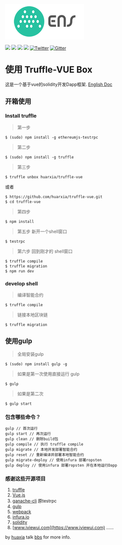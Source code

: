 [![](static/logo.png)](https://bbs.myens.shop)

![](https://img.shields.io/github/stars/huarxia/truffle-vue.svg)
![](https://img.shields.io/github/forks/huarxia/truffle-vue.svg)
![](https://img.shields.io/github/issues/huarxia/truffle-vue.svg)
![](https://img.shields.io/github/license/huarxia/truffle-vue.svg)
[![Twitter](https://img.shields.io/twitter/url/https/github.com/huarxia/truffle-vue.svg?style=social)](https://twitter.com/myens_shop)
[![Gitter](https://img.shields.io/gitter/room/nwjs/nw.js.svg?style=social)](https://gitter.im/myens)

# 使用 Truffle-VUE Box

这是一个基于vue的solidity开发Dapp框架.
[English Doc](README.md)
## 开箱使用

### Install truffle

> 第一步

```
$ (sudo) npm install -g ethereumjs-testrpc
```

> 第二步

```
$ (sudo) npm install -g truffle
```

> 第三步

```
$ truffle unbox huarxia/truffle-vue
```
或者

```
$ https://github.com/huarxia/truffle-vue.git
$ cd truffle-vue
```

> 第四步

```
$ npm install
```

> 第五步 新开一个shell窗口
 
```
$ testrpc
```
> 第六步 回到刚才的 shell窗口

```
$ truffle compile
$ truffle migration
$ npm run dev
```
### develop shell

> 编译智能合约

```
$ truffle compile
```
> 链接本地区块链

```
$ truffle migration
```
## 使用gulp
> 全局安装gulp

```
$ (sudo) npm install gulp -g
```
> 如果是第一次使用直接运行 gulp

```
$ gulp
```
> 如果是第二次

```
$ gulp start
```
### 包含哪些命令？

```
gulp // 首次运行
gulp start // 再次运行
gulp clean // 删除build包
gulp compile // 执行 truffle compile
gulp migrate // 本地开发部署智能合约
gulp reset // 重新编译并部署本地智能合约
gulp migrate-deploy // 使用infura 部署ropsten
gulp deploy // 使用infura 部署ropsten 并在本地运行Dapp
```
### 感谢这些开源项目
1. [truffle](https://github.com/trufflesuite/truffle)
2. [Vue.js](http://vuejs.org/)
3. [ganache-cli](https://github.com/trufflesuite/ganache-cli) 原testrpc
4. [gulp](http://gulpjs.com/)
5. [webpack](https://webpack.github.io/)
6. [infura.io](https://infura.io/)
7. [solidity](https://github.com/ethereum/solidity)
8. [www.iviewui.com](https://www.iviewui.com)
......


by [huaxia](https://github.com/huarxia)
talk [bbs](https://bbs.myens.shop) for more info.

